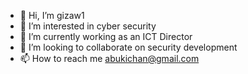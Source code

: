 - 👋 Hi, I’m gizaw1
- 👀 I’m interested in cyber security
- 🌱 I’m currently working as an ICT Director
- 💞️ I’m looking to collaborate on security development
- 📫 How to reach me abukichan@gmail.com

<!---
gizaw1/gizaw1 is a ✨ special ✨ repository because its `README.md` (this file) appears on your GitHub profile.
You can click the Preview link to take a look at your changes.
--->
